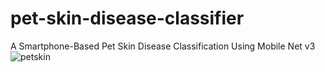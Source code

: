 # pet-skin-disease-classifier
A Smartphone-Based Pet Skin Disease Classification Using Mobile Net v3
![petskin](https://github.com/ShinHyun-soo/pet-skin-disease-classifier/assets/69250097/bc2710e6-917b-4700-89dd-c686aadfc3b1)
